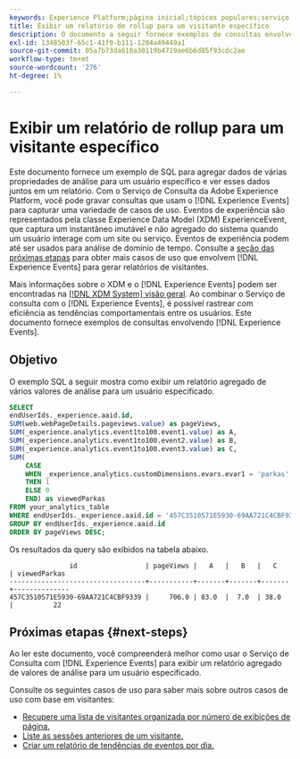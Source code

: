 ```yaml
---
keywords: Experience Platform;página inicial;tópicos populares;serviço de consulta;serviço de consulta;consultas experienceevent;consulta experienceevent;consulta Experience Event;
title: Exibir um relatório de rollup para um visitante específico
description: O documento a seguir fornece exemplos de consultas envolvendo eventos de experiência no serviço de consulta da Adobe Experience Platform.
exl-id: 1348503f-65c1-41f9-b111-1284a49449a1
source-git-commit: 05a7b73da610a30119b4719ae6b6d85f93cdc2ae
workflow-type: tm+mt
source-wordcount: '276'
ht-degree: 1%

---
```


# Exibir um relatório de rollup para um visitante específico

Este documento fornece um exemplo de SQL para agregar dados de várias propriedades de análise para um usuário específico e ver esses dados juntos em um relatório. Com o Serviço de Consulta da Adobe Experience Platform, você pode gravar consultas que usam o [!DNL Experience Events] para capturar uma variedade de casos de uso. Eventos de experiência são representados pela classe Experience Data Model (XDM) ExperienceEvent, que captura um instantâneo imutável e não agregado do sistema quando um usuário interage com um site ou serviço. Eventos de experiência podem até ser usados para análise de domínio de tempo. Consulte a [seção das próximas etapas](#next-steps) para obter mais casos de uso que envolvem [!DNL Experience Events] para gerar relatórios de visitantes.

Mais informações sobre o XDM e o [!DNL Experience Events] podem ser encontradas na [[!DNL XDM System] visão geral](../../xdm/home.md). Ao combinar o Serviço de consulta com o [!DNL Experience Events], é possível rastrear com eficiência as tendências comportamentais entre os usuários. Este documento fornece exemplos de consultas envolvendo [!DNL Experience Events].

## Objetivo

O exemplo SQL a seguir mostra como exibir um relatório agregado de vários valores de análise para um usuário especificado.

```sql
SELECT 
endUserIds._experience.aaid.id, 
SUM(web.webPageDetails.pageviews.value) as pageViews, 
SUM(_experience.analytics.event1to100.event1.value) as A, 
SUM(_experience.analytics.event1to100.event2.value) as B, 
SUM(_experience.analytics.event1to100.event3.value) as C,
SUM(
    CASE 
    WHEN _experience.analytics.customDimensions.evars.evar1 = 'parkas' 
    THEN 1 
    ELSE 0 
    END) as viewedParkas
FROM your_analytics_table 
WHERE endUserIds._experience.aaid.id = '457C3510571E5930-69AA721C4CBF9339' 
GROUP BY endUserIds._experience.aaid.id
ORDER BY pageViews DESC;
```

Os resultados da query são exibidos na tabela abaixo.

```console
               id                 | pageViews |   A   |   B   |   C   | viewedParkas
----------------------------------+-----------+-------+-------+-------+--------------
457C3510571E5930-69AA721C4CBF9339 |     706.0 | 83.0  |  7.0  | 38.0  |          22
```

## Próximas etapas {#next-steps}

Ao ler este documento, você compreenderá melhor como usar o Serviço de Consulta com [!DNL Experience Events] para exibir um relatório agregado de valores de análise para um usuário especificado.

Consulte os seguintes casos de uso para saber mais sobre outros casos de uso com base em visitantes:

- [Recupere uma lista de visitantes organizada por número de exibições de página.](./visitors-by-number-of-page-views.md)
- [Liste as sessões anteriores de um visitante.](./list-visitor-sessions.md)
- [Criar um relatório de tendências de eventos por dia.](./trended-report-of-events.md)
